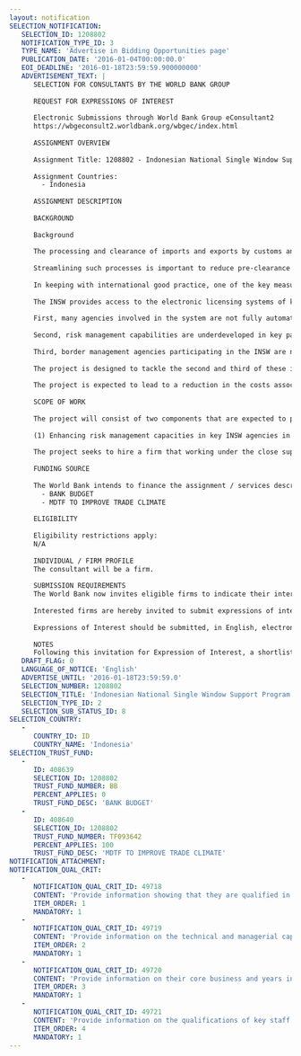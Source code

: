 ```yaml
---
layout: notification
SELECTION_NOTIFICATION: 
   SELECTION_ID: 1208802
   NOTIFICATION_TYPE_ID: 3
   TYPE_NAME: 'Advertise in Bidding Opportunities page'
   PUBLICATION_DATE: '2016-01-04T00:00:00.0'
   EOI_DEADLINE: '2016-01-18T23:59:59.900000000'
   ADVERTISEMENT_TEXT: |
      SELECTION FOR CONSULTANTS BY THE WORLD BANK GROUP
      
      REQUEST FOR EXPRESSIONS OF INTEREST
      
      Electronic Submissions through World Bank Group eConsultant2
      https://wbgeconsult2.worldbank.org/wbgec/index.html
      
      ASSIGNMENT OVERVIEW
      
      Assignment Title: 1208802 - Indonesian National Single Window Support Program
      
      Assignment Countries:
        - Indonesia
      
      ASSIGNMENT DESCRIPTION
      
      BACKGROUND
      
      Background
      
      The processing and clearance of imports and exports by customs and other border management agencies is a key link in the global supply chain, and impacts heavily on dwell time and trade transaction costs.  In many countries, it is not uncommon for more than 30 different government agencies to play a role in the processing and clearance of goods. Often each of them has specific requirements with different (and often inefficient) procedures to handle them. Indonesia is no exception with 33 separate agencies involved in the clearance of goods at the border. Long bureaucratic processes are the main cause of delays in the pre-customs clearance stage and during inspections performed by Customs and other agencies. 
      
      Streamlining such processes is important to reduce pre-clearance time, which is by far the most important component of dwell time in Indonesia, i.e. the time that the cargo spends within the port limits, from the moment it is unloaded from the vessel until it leaves the port premises by land or rail. The fact that dwell time has been increasing over time further raises the urgency of tackling the problem. The Indonesian government has acknowledged the importance of lowering trade costs and has made it one of its key regulatory reform priorities. 
      
      In keeping with international good practice, one of the key measures Indonesia has taken to deal with the issue of border clearance delays has been the establishment of the Indonesian National Single Window (INSW). The system allows traders to submit import, export, and transit information required by regulatory agencies via a single electronic gateway, instead of submitting and processing the same information numerous times to different government entities, including some that are automated and others that still rely on paper.  The Indonesian Government has recently established the Indonesian National Single Window Agency within the Ministry of Finance with a strong mandate to effectively manage and further develop the INSW. 
      
      The INSW provides access to the electronic licensing systems of key line agencies including the Ministry of Trade, the Food and Drug agency, and the Fish, Plant and Animal Quarantine Agencies and connects all parties to the Customs electronic declaration processing and clearance system. The INSW is currently operating in 14 ports around the country and involves 18 agencies (although the level of integration with the system varies).  While implementation of the INSW has already resulted in a significant amount of regulatory simplification, several problems still impact on its capacity to simplify and harmonize trade procedures in key ports. 
      
      First, many agencies involved in the system are not fully automated and continue to require the manual processing of paper based documents, thus limiting the gains from the introduction of electronic procedures. In addition while the system incorporates an automated workflow capability, document processing by various INSW participants continues to be undertaken in a serial rather than parallel basis, thus preventing full realization of the INSWs key trade facilitation ambitions.  As final clearance for import and export shipments can only be given when all agency requirements are met, the impact on overall INSW effectiveness is significant. 
      
      Second, risk management capabilities are underdeveloped in key participating agencies, which results in a greater number of physical examinations than ideal, adding to delays in final clearance. In some cases the impact of the manual submission processes is amplified by excessive physical inspections and lab testing. 
      
      Third, border management agencies participating in the INSW are not subject to formal performance standards by the INSW Agency, which may limit their incentives to speed up their internal assessment, processing and approval processes. 
      
      The project is designed to tackle the second and third of these identified problems and aims to provide support to the INSW Agency and INSW participating agencies to improve the overall efficiency and effectiveness of the INSW and strengthen its implementation across Indonesian ports.  
      
      The project is expected to lead to a reduction in the costs associated with importing and exporting and the main beneficiaries will be the Indonesian private sector and Indonesian consumers. The former will benefit from less burdensome red tape, more rapid clearance of imports and exports and possibly cheaper imported inputs, all of which will contribute to enhancing the competitiveness of the Indonesian private sector. The latter would benefit directly from lower costs of goods (to the extent that the gains from lower trade costs are passed on by the intermediaries via lower prices for consumers). 
       
      SCOPE OF WORK
      
      The project will consist of two components that are expected to provide analytical support and advice to the INSW Agency and key INSW participating agencies to assist them to improve the operational effectiveness of the INSW. The project will focus on activities that the Government - in consultation with the World Bank - has identified as priority tasks for the recently established INSW Agency:
      
      (1) Enhancing risk management capacities in key INSW agencies in order to more effectively target high risk consignments and reduce the number of time consuming and costly physical inspections and testing requirements, (2)Developing Standard Operating Procedures and Service Level Agreements between the INSW Agency and participating agencies so as to ensure that all agencies meet agreed performance standards for transaction processing. 
      
      The project seeks to hire a firm that working under the close supervision of the World Bank can provide advice to the INSW and key related agencies on how to achieve both objectives .
      
      FUNDING SOURCE
      
      The World Bank intends to finance the assignment / services described below under the following trust fund(s):
        - BANK BUDGET
        - MDTF TO IMPROVE TRADE CLIMATE
      
      ELIGIBILITY
      
      Eligibility restrictions apply:
      N/A
      
      INDIVIDUAL / FIRM PROFILE
      The consultant will be a firm. 
      
      SUBMISSION REQUIREMENTS
      The World Bank now invites eligible firms to indicate their interest in providing the services.  Interested firms must provide information indicating that they are qualified to perform the services (brochures, description of similar assignments, experience in similar conditions, availability of appropriate skills among staff, etc. for firms; CV and cover letter for individuals).  Please note that the total size of all attachments should be less than 5MB.  Consultants may associate to enhance their qualifications.
      
      Interested firms are hereby invited to submit expressions of interest.
      
      Expressions of Interest should be submitted, in English, electronically through World Bank Group eTendering (https://wbgeconsult2.worldbank.org/wbgec/index.html)
      
      NOTES
      Following this invitation for Expression of Interest, a shortlist of qualified firms will be formally invited to submit proposals.  Shortlisting and selection will be subject to the availability of funding.
   DRAFT_FLAG: 0
   LANGUAGE_OF_NOTICE: 'English'
   ADVERTISE_UNTIL: '2016-01-18T23:59:59.0'
   SELECTION_NUMBER: 1208802
   SELECTION_TITLE: 'Indonesian National Single Window Support Program'
   SELECTION_TYPE_ID: 2
   SELECTION_SUB_STATUS_ID: 8
SELECTION_COUNTRY: 
   - 
      COUNTRY_ID: ID
      COUNTRY_NAME: 'Indonesia'
SELECTION_TRUST_FUND: 
   - 
      ID: 408639
      SELECTION_ID: 1208802
      TRUST_FUND_NUMBER: BB
      PERCENT_APPLIES: 0
      TRUST_FUND_DESC: 'BANK BUDGET'
   - 
      ID: 408640
      SELECTION_ID: 1208802
      TRUST_FUND_NUMBER: TF093642
      PERCENT_APPLIES: 100
      TRUST_FUND_DESC: 'MDTF TO IMPROVE TRADE CLIMATE'
NOTIFICATION_ATTACHMENT: 
NOTIFICATION_QUAL_CRIT: 
   - 
      NOTIFICATION_QUAL_CRIT_ID: 49718
      CONTENT: 'Provide information showing that they are qualified in the field of the assignment.'
      ITEM_ORDER: 1
      MANDATORY: 1
   - 
      NOTIFICATION_QUAL_CRIT_ID: 49719
      CONTENT: 'Provide information on the technical and managerial capabilities of the firm.'
      ITEM_ORDER: 2
      MANDATORY: 1
   - 
      NOTIFICATION_QUAL_CRIT_ID: 49720
      CONTENT: 'Provide information on their core business and years in business.'
      ITEM_ORDER: 3
      MANDATORY: 1
   - 
      NOTIFICATION_QUAL_CRIT_ID: 49721
      CONTENT: 'Provide information on the qualifications of key staff.'
      ITEM_ORDER: 4
      MANDATORY: 1
---
```

